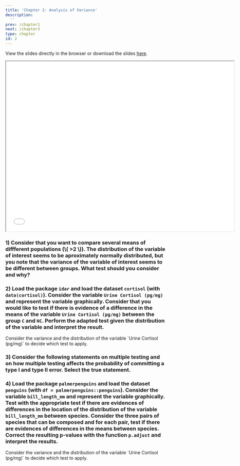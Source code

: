 ```yaml
---
title: 'Chapter 2: Analysis of Variance'
description:
  ''
prev: /chapter1
next: /chapter3
type: chapter
id: 2
---
```



<exercise id="1" title="Theory">

View the slides directly in the browser or download the slides
[here](https://github.com/SMAC-Group/course_data_analytics/raw/master/static/Lecture2.pdf). 

<iframe src="/Lecture2.html" width="710" height="530">
</iframe>



</exercise>



<exercise id="2" title="Application" type = "slides">

<slides source="chapter2_01">
</slides>


</exercise>


<exercise id = "3" title ="Analysis of Variance: Exercises">

### 1) Consider that you want to compare several means of diffferent populations (\\( >2 \\)). The distribution of the variable of interest seems to be aproximately normally distributed, but you note that the variance of the variable of interest seems to be different between groups. What test should you consider and why?



<choice id="1">
<opt text="You should consider the two independent sample Student's t-test because the data seems to be approximately normally distributed.">
</opt>
<opt text="As you compare more than 2 groups, that the data seems to be approximately normally distributed and that variance between groups seems to be different, you should consider the Welsch one-way ANOVA." correct="true">
</opt>
<opt text="You should consider the two independent sample Welsch's t-test because there is evidence that the variance is different between groups." >
</opt>
<opt text="As you compare more than 2 groups and that the data seems to be approximately normally distributed, you should consider the Fisher one-way ANOVA." >
</opt>
</choice>

### 2) Load the package `idar` and load the dataset `cortisol` (with `data(cortisol)`). Consider the variable `Urine Cortisol (pg/mg)` and represent the variable graphically. Consider that you would like to test if there is evidence of a difference in the means of the variable `Urine Cortisol (pg/mg)` between the group `C` and `NC`. Perform the adapted test given the distribution of the variable and interpret the result.


<codeblock id="02_01">
Consider the variance and the distribution of the variable `Urine Cortisol (pg/mg)` to decide which test to apply.
</codeblock>


### 3) Consider the following statements on multiple testing and on how multiple testing affects the probability of committing a type I and type II error. Select the true statement.

<choice id="3">
<opt text="As the the probability of failing to reject a null hypothesis that is actually false (type II error) increases with the number of tests, one should correct the p-values with corrected p-values larger than the uncorrected ones.">
</opt>
<opt text="As the the probability of rejecting a null hypothesis that is actually true (type I error) increases with the number of tests, one should correct the p-values with corrected p-values larger than the uncorrected ones." correct="true">
</opt>
<opt text="There is no need to correct p-values when performing multiple testing." >
</opt>
<opt text="As the the probability of rejecting a null hypothesis that is actually true (type I error) increases with the number of tests, one should correct the p-values with corrected p-values smaller than the uncorrected ones." >
</opt>
</choice>


### 4) Load the package `palmerpenguins` and load the dataset `penguins` (with `df = palmerpenguins::penguins`). Consider the variable `bill_length_mm` and represent the variable graphically. Test with the appropriate test if there are evidences of differences in the location of the distribution of the variable `bill_length_mm` between species. Consider the three pairs of species that can be composed and for each pair, test if there are evidences of differences in the means between species. Correct the resulting p-values with the function `p.adjust` and interpret the results.

<codeblock id="02_02">
Consider the variance and the distribution of the variable `Urine Cortisol (pg/mg)` to decide which test to apply.
</codeblock>






</exercise>